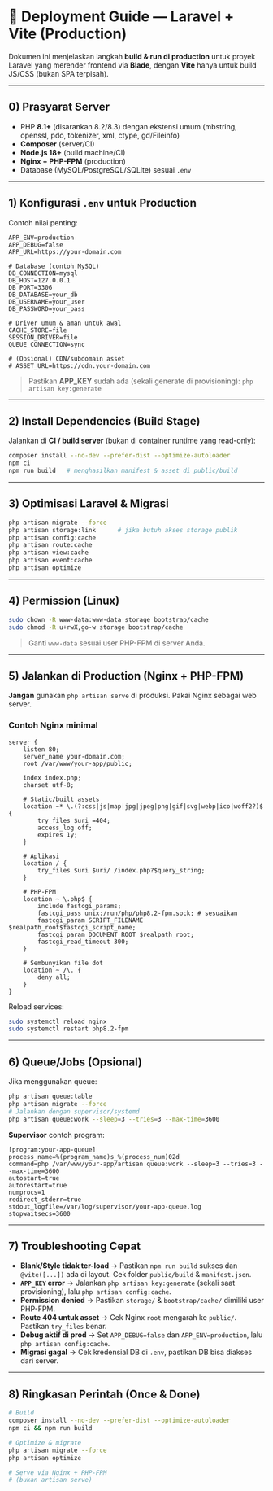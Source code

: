 # 🚀 Deployment Guide — Laravel + Vite (Production)

Dokumen ini menjelaskan langkah **build & run di production** untuk proyek Laravel yang merender frontend via **Blade**, dengan **Vite** hanya untuk build JS/CSS (bukan SPA terpisah).

---

## 0) Prasyarat Server

-   PHP **8.1+** (disarankan 8.2/8.3) dengan ekstensi umum (mbstring, openssl, pdo, tokenizer, xml, ctype, gd/Fileinfo)
-   **Composer** (server/CI)
-   **Node.js 18+** (build machine/CI)
-   **Nginx + PHP-FPM** (production)
-   Database (MySQL/PostgreSQL/SQLite) sesuai `.env`

---

## 1) Konfigurasi `.env` untuk Production

Contoh nilai penting:

```env
APP_ENV=production
APP_DEBUG=false
APP_URL=https://your-domain.com

# Database (contoh MySQL)
DB_CONNECTION=mysql
DB_HOST=127.0.0.1
DB_PORT=3306
DB_DATABASE=your_db
DB_USERNAME=your_user
DB_PASSWORD=your_pass

# Driver umum & aman untuk awal
CACHE_STORE=file
SESSION_DRIVER=file
QUEUE_CONNECTION=sync

# (Opsional) CDN/subdomain asset
# ASSET_URL=https://cdn.your-domain.com
```

> Pastikan **APP_KEY** sudah ada (sekali generate di provisioning): `php artisan key:generate`

---

## 2) Install Dependencies (Build Stage)

Jalankan di **CI / build server** (bukan di container runtime yang read-only):

```bash
composer install --no-dev --prefer-dist --optimize-autoloader
npm ci
npm run build   # menghasilkan manifest & asset di public/build
```

---

## 3) Optimisasi Laravel & Migrasi

```bash
php artisan migrate --force
php artisan storage:link      # jika butuh akses storage publik
php artisan config:cache
php artisan route:cache
php artisan view:cache
php artisan event:cache
php artisan optimize
```

---

## 4) Permission (Linux)

```bash
sudo chown -R www-data:www-data storage bootstrap/cache
sudo chmod -R u+rwX,go-w storage bootstrap/cache
```

> Ganti `www-data` sesuai user PHP-FPM di server Anda.

---

## 5) Jalankan di Production (Nginx + PHP-FPM)

**Jangan** gunakan `php artisan serve` di produksi. Pakai Nginx sebagai web server.

### Contoh Nginx minimal

```nginx
server {
    listen 80;
    server_name your-domain.com;
    root /var/www/your-app/public;

    index index.php;
    charset utf-8;

    # Static/built assets
    location ~* \.(?:css|js|map|jpg|jpeg|png|gif|svg|webp|ico|woff2?)$ {
        try_files $uri =404;
        access_log off;
        expires 1y;
    }

    # Aplikasi
    location / {
        try_files $uri $uri/ /index.php?$query_string;
    }

    # PHP-FPM
    location ~ \.php$ {
        include fastcgi_params;
        fastcgi_pass unix:/run/php/php8.2-fpm.sock; # sesuaikan
        fastcgi_param SCRIPT_FILENAME $realpath_root$fastcgi_script_name;
        fastcgi_param DOCUMENT_ROOT $realpath_root;
        fastcgi_read_timeout 300;
    }

    # Sembunyikan file dot
    location ~ /\. {
        deny all;
    }
}
```

Reload services:

```bash
sudo systemctl reload nginx
sudo systemctl restart php8.2-fpm
```

---

## 6) Queue/Jobs (Opsional)

Jika menggunakan queue:

```bash
php artisan queue:table
php artisan migrate --force
# Jalankan dengan supervisor/systemd
php artisan queue:work --sleep=3 --tries=3 --max-time=3600
```

**Supervisor** contoh program:

```
[program:your-app-queue]
process_name=%(program_name)s_%(process_num)02d
command=php /var/www/your-app/artisan queue:work --sleep=3 --tries=3 --max-time=3600
autostart=true
autorestart=true
numprocs=1
redirect_stderr=true
stdout_logfile=/var/log/supervisor/your-app-queue.log
stopwaitsecs=3600
```

---

## 7) Troubleshooting Cepat

-   **Blank/Style tidak ter-load** → Pastikan `npm run build` sukses dan `@vite([...])` ada di layout. Cek folder `public/build` & `manifest.json`.
-   **`APP_KEY` error** → Jalankan `php artisan key:generate` (sekali saat provisioning), lalu `php artisan config:cache`.
-   **Permission denied** → Pastikan `storage/` & `bootstrap/cache/` dimiliki user PHP-FPM.
-   **Route 404 untuk asset** → Cek Nginx `root` mengarah ke `public/`. Pastikan `try_files` benar.
-   **Debug aktif di prod** → Set `APP_DEBUG=false` dan `APP_ENV=production`, lalu `php artisan config:cache`.
-   **Migrasi gagal** → Cek kredensial DB di `.env`, pastikan DB bisa diakses dari server.

---

## 8) Ringkasan Perintah (Once & Done)

```bash
# Build
composer install --no-dev --prefer-dist --optimize-autoloader
npm ci && npm run build

# Optimize & migrate
php artisan migrate --force
php artisan optimize

# Serve via Nginx + PHP-FPM
# (bukan artisan serve)
```
